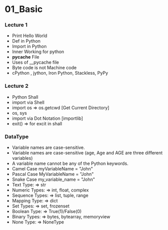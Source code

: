 # 01_Basic
### Lecture 1
- Print Hello World
- Def in Python
- Import in Python
- Inner Working for python
- __pycache__ File
- Uses of __pycache file
- Byte code is not  Machine code
- cPython , jython, Iron Python, Stackless, PyPy 
### Lecture 2
- Python Shall
- import via Shell
- import os => os.getcwd [Get Current Directory]
- os, sys
- import via Dot Notation [importlib]
- exit() => for excit in shall
### DataType 
- Variable names are case-sensitive.
- Variable names are case-sensitive (age, Age and AGE are three different variables)
- A variable name cannot be any of the Python keywords.
- Camel Case  myVariableName = "John"
- Pascal Case MyVariableName = "John"
- Snake Case my_variable_name = "John"
- Text Type:  =>	str
- Numeric Types: =>	int, float, complex
- Sequence Types: =>	list, tuple, range
- Mapping Type: =>	dict
- Set Types:  =>	set, frozenset
- Boolean Type: =>	True(1)/False(0)
- Binary Types:	 => bytes, bytearray, memoryview
- None Type:  =>	NoneType